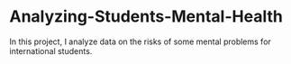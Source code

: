 # Analyzing-Students-Mental-Health
In this project, I analyze data on the risks of some mental problems for international students.
